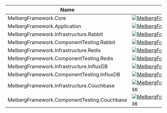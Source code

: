 |Name|Nuget|Source|
|-|-|-|
|MelbergFramework.Core|[![MelbergFramework.Core](https://img.shields.io/nuget/v/MelbergFramework.Core.svg)](https://www.nuget.org/packages/MelbergFramework.Core/)|[MelbergFramework](https://github.com/MelbergFramework/MelbergFramework)
|MelbergFramework.Application|[![MelbergFramework.Core](https://img.shields.io/nuget/v/MelbergFramework.Application.svg)](https://www.nuget.org/packages/MelbergFramework.Application/)|[MelbergFramework](https://github.com/MelbergFramework/MelbergFramework)
|MelbergFramework.Infrastructure.Rabbit|[![MelbergFramework.Core](https://img.shields.io/nuget/v/MelbergFramework.Infrastructure.Rabbit.svg)](https://www.nuget.org/packages/MelbergFramework.Infrastructure.Rabbit/)|[MelbergFramework.Infrastructure.Rabbit](https://github.com/MelbergFramework/MelbergFramework.Infrastructure.Rabbit)
|MelbergFramework.ComponentTesting.Rabbit|[![MelbergFramework.Core](https://img.shields.io/nuget/v/MelbergFramework.ComponentTesting.Rabbit.svg)](https://www.nuget.org/packages/MelbergFramework.ComponentTesting.Rabbit/)|[MelbergFramework.Infrastructure.Rabbit](https://github.com/MelbergFramework/MelbergFramework.Infrastructure.Rabbit)
|MelbergFramework.Infrastructure.Redis|[![MelbergFramework.Redis](https://img.shields.io/nuget/v/MelbergFramework.Infrastructure.Redis.svg)](https://www.nuget.org/packages/MelbergFramework.Infrastructure.Redis/)|[MelbergFramework.Infrastructure.Redis](https://github.com/MelbergFramework/MelbergFramework.Infrastructure.Redis)
|MelbergFramework.ComponentTesting.Redis|[![MelbergFramework.Redis](https://img.shields.io/nuget/v/MelbergFramework.ComponentTesting.Redis.svg)](https://www.nuget.org/packages/MelbergFramework.ComponentTesting.Redis/)|[MelbergFramework.Infrastructure.Redis](https://github.com/MelbergFramework/MelbergFramework.Infrastructure.Redis)
|MelbergFramework.Infrastructure.InfluxDB|[![MelbergFramework.InfluxDB](https://img.shields.io/nuget/v/MelbergFramework.Infrastructure.InfluxDB.svg)](https://www.nuget.org/packages/MelbergFramework.Infrastructure.InfluxDB/)|[MelbergFramework.Infrastructure.InfluxDB](https://github.com/MelbergFramework/MelbergFramework.Infrastructure.InfluxDB)
|MelbergFramework.ComponentTesting.InfluxDB|[![MelbergFramework.InfluxDB](https://img.shields.io/nuget/v/MelbergFramework.ComponentTesting.InfluxDB.svg)](https://www.nuget.org/packages/MelbergFramework.ComponentTesting.InfluxDB/)|[MelbergFramework.Infrastructure.InfluxDB](https://github.com/MelbergFramework/MelbergFramework.Infrastructure.InfluxDB)
|MelbergFramework.Infrastructure.Couchbase|[![MelbergFramework.Couchbase](https://img.shields.io/nuget/v/MelbergFramework.Infrastructure.Couchbase.svg)](https://www.nuget.org/packages/MelbergFramework.Infrastructure.Couchbase/)|[MelbergFramework.Infrastructure.Couchbase](https://github.com/MelbergFramework/MelbergFramework.Infrastructure.Couchbase)
|MelbergFramework.ComponentTesting.Couchbase|[![MelbergFramework.Couchbase](https://img.shields.io/nuget/v/MelbergFramework.ComponentTesting.Couchbase.svg)](https://www.nuget.org/packages/MelbergFramework.ComponentTesting.Couchbase/)|[MelbergFramework.Infrastructure.Couchbase](https://github.com/MelbergFramework/MelbergFramework.Infrastructure.Couchbase)

